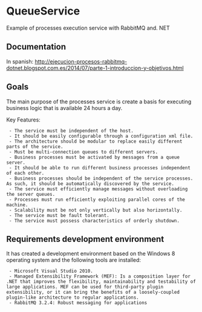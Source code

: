 QueueService 
============

Example of processes execution service with RabbitMQ and. NET 

Documentation
-------------

In spanish: http://ejecucion-procesos-rabbitmq-dotnet.blogspot.com.es/2014/07/parte-1-introduccion-y-objetivos.html

Goals
-----

The main purpose of the processes service is create a basis for executing business logic that is available 24 hours a day. 

Key Features:

     - The service must be independent of the host. 
     - It should be easily configurable through a configuration xml file. 
     - The architecture should be modular to replace easily different parts of the service. 
     - Must be multi-connection queues to different servers. 
     - Business processes must be activated by messages from a queue server. 
     - It should be able to run different business processes independent of each other. 
     - Business processes should be independent of the service processes. As such, it should be automatically discovered by the service. 
     - The service must efficiently manage messages without overloading the server queues. 
     - Processes must run efficiently exploiting parallel cores of the machine. 
     - Scalability must be not only vertically but also horizontally. 
     - The service must be fault tolerant. 
     - The service must possess characteristics of orderly shutdown. 

Requirements development environment
------------------------------------

It has created a development environment based on the Windows 8 operating system and the following tools are installed:

     - Microsoft Visual Studio 2010. 
     - Managed Extensibility Framework (MEF): Is a composition layer for .NET that improves the flexibility, maintainability and testability of large applications. MEF can be used for third-party plugin extensibility, or it can bring the benefits of a loosely-coupled plugin-like architecture to regular applications.
     - RabbitMQ 3.2.4: Robust messaging for applications
     
